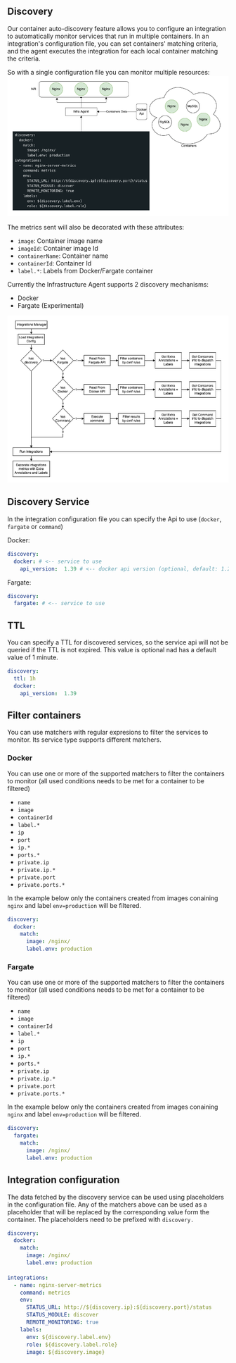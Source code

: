 ## Discovery
Our container auto-discovery feature allows you to configure an integration to automatically monitor services that run 
in multiple containers. In an integration's configuration file, you can set containers' matching criteria, and the agent 
executes the integration for each local container matching the criteria.

So with a single configuration file you can monitor multiple resources:
![Discovery Overview](discovery_and_databind_overview.png "Discovery Overview")

The metrics sent will also be decorated with these attributes:
* `image`: Container image name
* `imageId`: Container image Id
* `containerName`: Container name
* `containerId`: Container Id
* `label.*`: Labels from Docker/Fargate container 


Currently the Infrastructure Agent supports 2 discovery mechanisms:
* Docker
* Fargate (Experimental)


![Discovery Flow](discovery_and_databind.png "Discovery Flow")

## Discovery Service
In the integration configuration file you can specify the Api to use (`docker`, `fargate` or `command`)

Docker:
```yaml
discovery:
  docker: # <-- service to use
    api_version:  1.39 # <-- docker api version (optional, default: 1.24)
```

Fargate:
```yaml
discovery:
  fargate: # <-- service to use
```

## TTL
You can specify a TTL for discovered services, so the service api will not be queried if the TTL is not expired. This
value is optional nad has a default value of 1 minute.

```yaml
discovery:
  ttl: 1h
  docker: 
    api_version:  1.39 
```

## Filter containers 
You can use matchers with regular expresions to filter the services to monitor. Its service type supports different matchers.

### Docker

You can use one or more of the supported matchers to filter the containers to monitor (all used conditions needs to be
met for a container to be filtered)

* `name`
* `image`
* `containerId`
* `label.*`
* `ip`
* `port`
* `ip.*`
* `ports.*`
* `private.ip`
* `private.ip.*`
* `private.port`
* `private.ports.*`

In the example below only the containers created from images conaining `nginx` and label `env=production` will be filtered.
```yaml
discovery:
  docker: 
    match:
      image: /nginx/
      label.env: production
```

### Fargate

You can use one or more of the supported matchers to filter the containers to monitor (all used conditions needs to be
met for a container to be filtered)

* `name`
* `image`
* `containerId`
* `label.*`
* `ip`
* `port`
* `ip.*`
* `ports.*`
* `private.ip`
* `private.ip.*`
* `private.port`
* `private.ports.*`

In the example below only the containers created from images conaining `nginx` and label `env=production` will be filtered.
```yaml
discovery:
  fargate: 
    match:
      image: /nginx/
      label.env: production
```

## Integration configuration
The data fetched by the discovery service can be used using placeholders in the configuration file. Any of the matchers
above can be used as a placeholder that will be replaced by the corresponding value form the container. The placeholders 
need to be prefixed with `discovery.` 

```yaml
discovery:
  docker:
    match:
      image: /nginx/
      label.env: production
      
integrations:
  - name: nginx-server-metrics
    command: metrics
    env:
      STATUS_URL: http://${discovery.ip}:${discovery.port}/status
      STATUS_MODULE: discover
      REMOTE_MONITORING: true
    labels:
      env: ${discovery.label.env}
      role: ${discovery.label.role}
      image: ${discovery.image}

```

